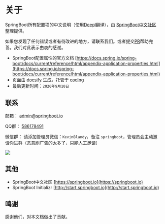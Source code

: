 # 关于
SpringBoot所有配置项的中文说明（使用[Deepl](https://www.deepl.com/home)翻译），由 [SpringBoot中文社区](https://springboot.io) 整理提供。

如果您发现了任何错误或者有待改进的地方，请联系我们。或者提交[PR](https://github.com/KevinBlandy/springboot-properties)帮助完善。我们对此表示由衷的感谢。

- SpringBoot配置属性的官方文档 [https://docs.spring.io/spring-boot/docs/current/reference/html/appendix-application-properties.html](https://docs.spring.io/spring-boot/docs/current/reference/html/appendix-application-properties.html)
- 页面由 [docsify](https://github.com/docsifyjs/docsify) 生成，托管于 [coding](https://coding.net/)
- 最后更新时间：`2020年9月10日`

## 联系

邮箱： admin@springboot.io

QQ群： [586178491](https://shang.qq.com/wpa/qunwpa?idkey=7b6ef3dceebcfcf382f8a05956c58d3202df4689157711ef387e65f799030640)

微信群： 请添加管理员微信：`KevinBlandy`，备注 `springboot`，管理员会主动邀请你进群（恶意刷广告的太多了，只能人工邀请）

![](https://cdn.jsdelivr.net/gh/springboot-community/oss/WeChat/f470a2d958f41c175c6f79a977b673a5cfee5ae2_2_386x500.jpeg)

## 其他
- SpringBoot中文社区 [https://springboot.io](https://springboot.io)
- SpringBoot Initializr [http://start.springboot.io](http://start.springboot.io)


## 鸣谢
感谢他们，对本文档做出了贡献。
